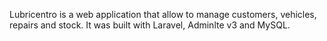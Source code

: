 Lubricentro is a web application that allow to manage customers, vehicles, repairs and stock. It was built with Laravel, Adminlte v3 and MySQL.

